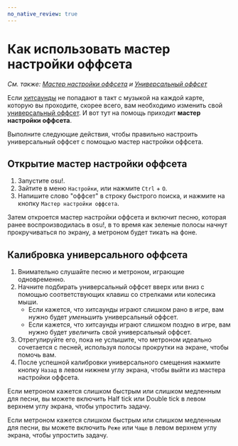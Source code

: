 ```yaml
---
no_native_review: true
---
```


# Как использовать мастер настройки оффсета

*См. также: [Мастер настройки оффсета](/wiki/Client/Options/Offset_Wizard) и [Универсальный оффсет](/wiki/Offset/Universal_offset)*

Если [хитсаунды](/wiki/Beatmapping/Hitsound) не попадают в такт с музыкой на каждой карте, которую вы проходите, скорее всего, вам необходимо изменить свой [универсальный оффсет](/wiki/Offset/Universal_offset). И вот тут на помощь приходит **мастер настройки оффсета**.

Выполните следующие действия, чтобы правильно настроить универсальный оффсет с помощью мастер настройки оффсета.

## Открытие мастер настройки оффсета 

1. Запустите osu!.
2. Зайтите в меню `Настройки`, или нажмите `Ctrl` + `O`.
3. Напишите слово "оффсет" в строку быстрого поиска, и нажмите  на кнопку `Мастер настройки оффсета`.

Затем откроется мастер настройки оффсета и включит песню, которая ранее воспроизводилась в osu!, в то время как зеленые полосы начнут прокручиваться по экрану, а метроном будет тикать на фоне.

## Калибровка универсального оффсета

1. Внимательно слушайте песню и метроном, играющие одновременно.
2. Начните подбирать универсальный оффсет вверх или вниз с помощью соответствующих клавиш со стрелками или колесика мыши.
   - Если кажется, что хитсаунды играют слишком рано в игре, вам нужно будет *уменьшить* универсальный оффсет.
   - Если кажется, что хитсаунды играют слишком поздно в игре, вам нужно будет *увеличить* свой универсальный оффсет.
3. Отрегулируйте его, пока не услышите, что метроном идеально сочетается с песней, используя полосы прокрутки на экране, чтобы помочь вам.
4. После успешной калибровки универсального смещения нажмите кнопку `Назад` в левом нижнем углу экрана, чтобы выйти из мастера настройки оффсета.

Если метроном кажется слишком быстрым или слишком медленным для песни, вы можете включить Half tick или Double tick в левом верхнем углу экрана, чтобы упростить задачу.

Если метроном кажется слишком быстрым или слишком медленным для песни, вы можете включить `Реже` или `Чаще` в левом верхнем углу экрана, чтобы упростить задачу.
